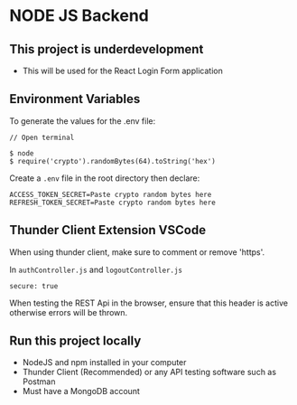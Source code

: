# NODE JS Backend

## This project is underdevelopment

- This will be used for the React Login Form application

## Environment Variables

To generate the values for the .env file:

```
// Open terminal

$ node
$ require('crypto').randomBytes(64).toString('hex')
```

Create a <code>.env</code> file in the root directory then declare:

```
ACCESS_TOKEN_SECRET=Paste crypto random bytes here
REFRESH_TOKEN_SECRET=Paste crypto random bytes here
```

## Thunder Client Extension VSCode

When using thunder client, make sure to comment or remove 'https'.

In <code>authController.js</code> and <code>logoutController.js</code>

```
secure: true
```

When testing the REST Api in the browser, ensure that this header is active otherwise errors will be thrown.

## Run this project locally

- NodeJS and npm installed in your computer
- Thunder Client (Recommended) or any API testing software such as Postman
- Must have a MongoDB account

